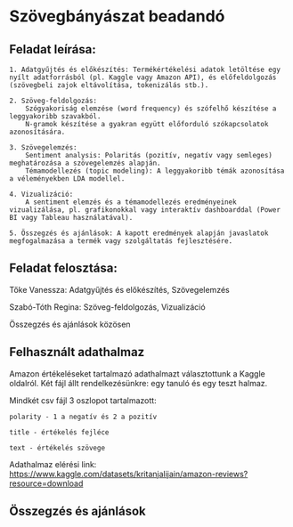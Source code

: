 # Szövegbányászat beadandó
## Feladat leírása:
    1. Adatgyűjtés és előkészítés: Termékértékelési adatok letöltése egy nyílt adatforrásból (pl. Kaggle vagy Amazon API), és előfeldolgozás (szövegbeli zajok eltávolítása, tokenizálás stb.).

    2. Szöveg-feldolgozás:
        Szógyakoriság elemzése (word frequency) és szófelhő készítése a leggyakoribb szavakból.
        N-gramok készítése a gyakran együtt előforduló szókapcsolatok azonosítására.

    3. Szövegelemzés:
        Sentiment analysis: Polaritás (pozitív, negatív vagy semleges) meghatározása a szövegelemzés alapján.
        Témamodellezés (topic modeling): A leggyakoribb témák azonosítása a véleményekben LDA modellel.

    4. Vizualizáció:
        A sentiment elemzés és a témamodellezés eredményeinek vizualizálása, pl. grafikonokkal vagy interaktív dashboarddal (Power BI vagy Tableau használatával).

    5. Összegzés és ajánlások: A kapott eredmények alapján javaslatok megfogalmazása a termék vagy szolgáltatás fejlesztésére.
## Feladat felosztása:
  Tőke Vanessza: Adatgyűjtés és előkészítés, Szövegelemzés
  
  Szabó-Tóth Regina: Szöveg-feldolgozás, Vizualizáció

  Összegzés és ajánlások közösen

## Felhasznált adathalmaz
  Amazon értékeléseket tartalmazó adathalmazt választottunk a Kaggle oldalról. Két fájl állt rendelkezésünkre: egy tanuló és egy teszt halmaz.

  Mindkét csv fájl 3 oszlopot tartalmazott: 
  
    polarity - 1 a negatív és 2 a pozitív
    
    title - értékelés fejléce
    
    text - értékelés szövege
    

  Adathalmaz elérési link: https://www.kaggle.com/datasets/kritanjalijain/amazon-reviews?resource=download
  
## Összegzés és ajánlások
